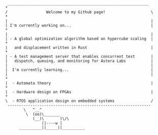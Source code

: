 ```                                                                                               
 ______________________________________________________________                                  *                     
/                 Welcome to my Github page!                    \          *                       
|                                                               |                                                        
| I'm currently working on...                                   |                        *
|                                                               |                                                              
| - A global optimization algorithm based on hypercube scaling  |                                             *               
|   and displacement written in Rust                            |               *                                       
| - A test management server that enables concurrent test       |
|   dispatch, queuing, and monitoring for Astera Labs           |
|                                                               |
|  I'm currently learning...                                    |
|                                                               |                             *
|  - Automata theory                                            |          *
|  - Hardware design on FPGAs                                   |                                       *            
\  - RTOS application design on embedded systems                /
 ---------------------------------------------------------------                                                             
        \   ^__^
         \  (oo)\_______
            (__)\       )\/\
                ||----w |                           
      __________||_____||__________
```

<!--
**mihirnimgade/mihirnimgade** is a ✨ _special_ ✨ repository because its `README.md` (this file) appears on your GitHub profile.

Here are some ideas to get you started:

- 🔭 I’m currently working on ...

- A global optimization algorithm based on hypercube scaling and displacement written in Rust
- A live radio-based telemetry system for UBC Solar

- 🌱 I’m currently learning ...

- Automata theory
- Hardware design on FPGAs
- RTOS application design on embedded systems

- 👯 I’m looking to collaborate on ...
- 🤔 I’m looking for help with ...
- 💬 Ask me about ...
- 📫 How to reach me: ...

Email: mihir.nim@outlook.com

- 😄 Pronouns: ...
- ⚡ Fun fact: ...
-->
